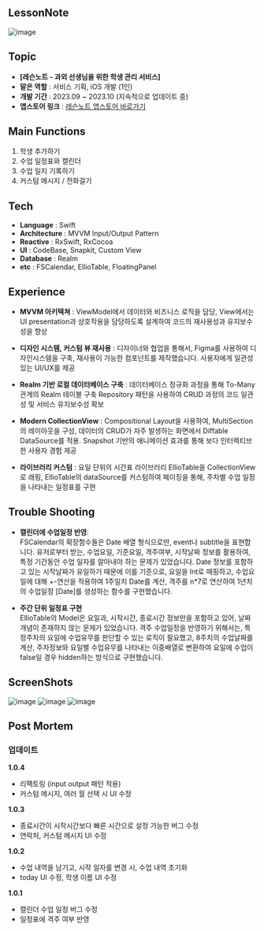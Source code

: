 ## LessonNote
![image](https://github.com/dudwnssss/LessonNote/assets/76581866/269ba525-70d8-4c7f-84db-16b95f9d914c)

## Topic
- **[레슨노트 - 과외 선생님을 위한 학생 관리 서비스]**
- **맡은 역할** : 서비스 기획, iOS 개발 (1인)
- **개발 기간** : 2023.09 ~ 2023.10 (지속적으로 업데이트 중)
- **앱스토어 링크** :  [레슨노트 앱스토어 바로가기](https://apple.co/475WPgo)   

## Main Functions
1. 학생 추가하기
2. 수업 일정표와 캘린더
3. 수업 일지 기록하기
4. 커스텀 메시지 / 전화걸기

## Tech
- **Language** : Swift
- **Architecture** : MVVM Input/Output Pattern
- **Reactive** : RxSwift, RxCocoa
- **UI** : CodeBase, Snapkit, Custom View
- **Database** : Realm
- **etc** : FSCalendar, EllioTable, FloatingPanel

## Experience
- **MVVM 아키텍쳐** : ViewModel에서 데이터와 비즈니스 로직을 담당, View에서는 UI presentation과  상호작용을 담당하도록 설계하여 코드의 재사용성과 유지보수성을 향상

- **디자인 시스템, 커스텀 뷰 재사용** : 디자이너와 협업을 통해서, Figma를 사용하여 디자인시스템을 구축,  재사용이 가능한 컴포넌트를 제작했습니다. 사용자에게  일관성있는 UI/UX를 제공

- **Realm 기반 로컬 데이터베이스 구축** : 데이터베이스 정규화 과정을 통해 To-Many 관계의 Realm 테이블 구축
Repository 패턴을 사용하여 CRUD 과정의 코드 일관성 및 서비스 유지보수성 확보

- **Modern CollectionView** : Compositional Layout을 사용하여, MultiSection의 레이아웃을 구성, 데이터의 CRUD가 자주 발생하는 화면에서 Diffable DataSource를 적용. Snapshot 기반의 애니메이션 효과를 통해 보다 인터렉티브한 사용자 경험 제공

- **라이브러리 커스텀** : 요일 단위의 시간표 라이브러리 EllioTable을  CollectionView로 래핑, EllioTable의 dataSource를 커스텀하여 페이징을 통해, 주차별 수업 일정을 나타내는 일정표를 구현


## Trouble Shooting
- **캘린더에 수업일정 반영**: <br>
FSCalendar의 확장함수들은 Date 배열 형식으로만, event나 subtitle을 표현합니다. 유저로부터 받는, 수업요일, 기준요일, 격주여부, 시작날짜 정보를 활용하여, 특정 기간동안 수업 일자를 알아내야 하는 문제가 있었습니다. Date 정보를 포함하고 있는 시작날짜가 유일하기 때문에 이를 기준으로, 요일을 Int로 매핑하고, 수업요일에 대해 +-연산을 적용하여 1주일치 Date를 계산, 격주를 n*7로 연산하여 1년치의 수업일정 [Date]를 생성하는 함수를 구현했습니다. 


- **주간 단위 일정표 구현** <br>
EllioTable의 Model은 요일과, 시작시간, 종료시간 정보만을 포함하고 있어, 날짜 개념이 존재하지 않는 문제가 있었습니다. 격주 수업일정을 반영하기 위해서는, 특정주차의 요일에 수업유무를 판단할 수 있는 로직이 필요했고, 8주치의 수업날짜를 계산, 주차정보와 요일별 수업유무를 나타내는 이중배열로 변환하여 요일에 수업이 false일 경우 hidden하는 방식으로 구현했습니다.

## ScreenShots
![image](https://github.com/dudwnssss/LessonNote/assets/76581866/e070706c-6e3b-414f-81d5-d3ef54b13b93)
![image](https://github.com/dudwnssss/LessonNote/assets/76581866/321e352f-49ef-4898-bc08-4e4ddf5deb62)
![image](https://github.com/dudwnssss/LessonNote/assets/76581866/2fdfde14-8071-456e-b828-8583ad143e8c)


## Post Mortem
### 업데이트
**1.0.4**
- 리팩토링 (input output 패턴 적용)<br>
- 커스텀 메시지, 여러 월 선택 시 UI 수정

**1.0.3**
- 종료시간이 시작시간보다 빠른 시간으로 설정 가능한 버그 수정<br>
- 연락처, 커스텀 메시지 UI 수정

**1.0.2** 
- 수업 내역을 남기고, 시작 일자를 변경 시, 수업 내역 초기화<br>
- today UI 수정, 학생 이름 UI 수정

**1.0.1**
- 캘린더 수업 일정 버그 수정
- 일정표에 격주 여부 반영
